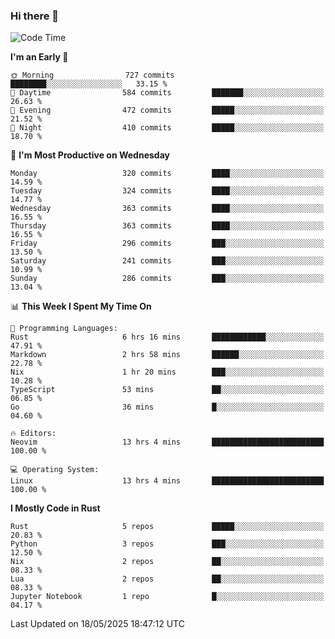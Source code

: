 ### Hi there 👋
<!--START_SECTION:waka-->
![Code Time](http://img.shields.io/badge/Code%20Time-580%20hrs%2022%20mins-blue)

**I'm an Early 🐤** 

```text
🌞 Morning                727 commits         ████████░░░░░░░░░░░░░░░░░   33.15 % 
🌆 Daytime                584 commits         ███████░░░░░░░░░░░░░░░░░░   26.63 % 
🌃 Evening                472 commits         █████░░░░░░░░░░░░░░░░░░░░   21.52 % 
🌙 Night                  410 commits         █████░░░░░░░░░░░░░░░░░░░░   18.70 % 
```
📅 **I'm Most Productive on Wednesday** 

```text
Monday                   320 commits         ████░░░░░░░░░░░░░░░░░░░░░   14.59 % 
Tuesday                  324 commits         ████░░░░░░░░░░░░░░░░░░░░░   14.77 % 
Wednesday                363 commits         ████░░░░░░░░░░░░░░░░░░░░░   16.55 % 
Thursday                 363 commits         ████░░░░░░░░░░░░░░░░░░░░░   16.55 % 
Friday                   296 commits         ███░░░░░░░░░░░░░░░░░░░░░░   13.50 % 
Saturday                 241 commits         ███░░░░░░░░░░░░░░░░░░░░░░   10.99 % 
Sunday                   286 commits         ███░░░░░░░░░░░░░░░░░░░░░░   13.04 % 
```


📊 **This Week I Spent My Time On** 

```text
💬 Programming Languages: 
Rust                     6 hrs 16 mins       ████████████░░░░░░░░░░░░░   47.91 % 
Markdown                 2 hrs 58 mins       ██████░░░░░░░░░░░░░░░░░░░   22.78 % 
Nix                      1 hr 20 mins        ███░░░░░░░░░░░░░░░░░░░░░░   10.28 % 
TypeScript               53 mins             ██░░░░░░░░░░░░░░░░░░░░░░░   06.85 % 
Go                       36 mins             █░░░░░░░░░░░░░░░░░░░░░░░░   04.60 % 

🔥 Editors: 
Neovim                   13 hrs 4 mins       █████████████████████████   100.00 % 

💻 Operating System: 
Linux                    13 hrs 4 mins       █████████████████████████   100.00 % 
```

**I Mostly Code in Rust** 

```text
Rust                     5 repos             █████░░░░░░░░░░░░░░░░░░░░   20.83 % 
Python                   3 repos             ███░░░░░░░░░░░░░░░░░░░░░░   12.50 % 
Nix                      2 repos             ██░░░░░░░░░░░░░░░░░░░░░░░   08.33 % 
Lua                      2 repos             ██░░░░░░░░░░░░░░░░░░░░░░░   08.33 % 
Jupyter Notebook         1 repo              █░░░░░░░░░░░░░░░░░░░░░░░░   04.17 % 
```




 Last Updated on 18/05/2025 18:47:12 UTC
<!--END_SECTION:waka-->

<!--
**YoganshSharma/YoganshSharma** is a ✨ _special_ ✨ repository because its `README.md` (this file) appears on your GitHub profile.

Here are some ideas to get you started:

- 🔭 I’m currently working on ...
- 🌱 I’m currently learning ...
- 👯 I’m looking to collaborate on ...
- 🤔 I’m looking for help with ...
- 💬 Ask me about ...
- 📫 How to reach me: ...
- 😄 Pronouns: ...
- ⚡ Fun fact: ...
-->
